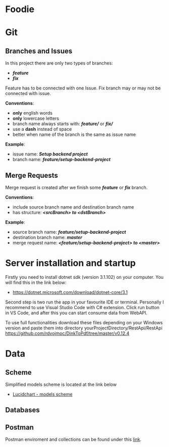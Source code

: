 # Foodie

# Git

## Branches and Issues

In this project there are only two types of branches:
- ___feature___
- ___fix___

Feature has to be connected with one Issue. Fix branch may or may not be connected with issue.

__Conventions__:
- __only__ english words
- __only__ lowercase letters
- branch name always starts with: ___feature/___ or ___fix/___
- use a __dash__ instead of space
- better when name of the branch is the same as issue name

__Example__:
- issue name: ___Setup backend project___
- branch name: ___feature/setup-backend-project___

## Merge Requests

Merge request is created after we finish some ___feature___ or ___fix___ branch.

__Conventions__:
- include source branch name and destination branch name
- has structure: ___<srcBranch<srcBranch>> to <dstBranch<dstBranch>>___

__Example__:
- source branch name: ___feature/setup-backend-project___
- destination branch name: ___master___
- merge request name: ___<feature/setup-backend-project> to <master<master>>___

# Server installation and startup

Firstly you need to install dotnet sdk (version 3.1.102) on your computer. You will find this in the link below:

-    https://dotnet.microsoft.com/download/dotnet-core/3.1

Second step is two run the app in your favourite IDE or terminal. Personally I recommend to use Visual Studio Code with C# extension. Click run button in VS Code, and after this you can start consume data from WebAPI.

To use full functionalities download these files depending on your Windows version and paste them into directory yourProjectDirectory/RestApi/RestApi
https://github.com/rdvojmoc/DinkToPdf/tree/master/v0.12.4

# Data

## Scheme

Simplified models scheme is located at the link below

- [Lucidchart - models scheme](https://www.lucidchart.com/documents/edit/04b16a51-ad16-40c7-b5e7-e475f84db815/0_0?beaconFlowId=39C9DE45C870A24E#?folder_id=home&browser=icon)

## Databases

## Postman

Postman enviroment and collections can be found under this [link](https://drive.google.com/drive/folders/1kqTOrs3lhXW_7B91K80VssgXp7mss6k1?fbclid=IwAR1qPSTWKH-C6JwwgW2zzO3FZodlS_mhAyTNlPHDq6q9er8A65_jgtDKthU).
